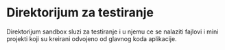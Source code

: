 # Direktorijum za testiranje

Direktorijum sandbox sluzi za testiranje i u njemu ce se nalaziti fajlovi i mini projekti koji su kreirani odvojeno od glavnog koda aplikacije.